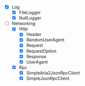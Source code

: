 - [x] Log
  - [x] FileLogger
  - [x] NullLogger
- [ ] Networking
  - [x] Http
    - [x] Header
    - [x] RandomUserAgent
    - [x] Request
    - [x] RequestOption
    - [x] Response
    - [x] UserAgent
  - [x] Rpc
    - [x] SimpleAria2JsonRpcClient
    - [x] SimpleJsonRpcClient
